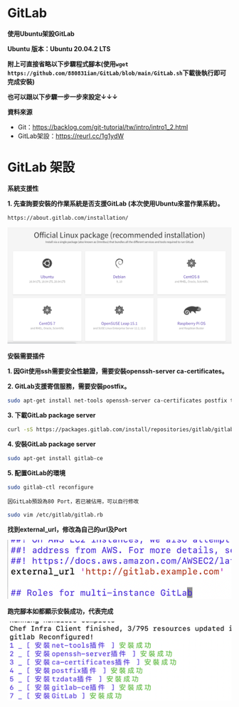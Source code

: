 # GitLab
**使用Ubuntu架設GitLab**

**Ubuntu 版本：Ubuntu 20.04.2 LTS**

**附上可直接省略以下步驟程式腳本(使用```wget https://github.com/880831ian/GitLab/blob/main/GitLab.sh```下載後執行即可完成安裝)**

**也可以跟以下步驟一步一步來設定↓↓↓**

**資料來源**
* Git：https://backlog.com/git-tutorial/tw/intro/intro1_2.html
* GitLab架設：https://reurl.cc/1g1ydW

# GitLab 架設
**系統支援性**

**1. 先查詢要安裝的作業系統是否支援GitLab (本次使用Ubuntu來當作業系統)。**
```shell
https://about.gitlab.com/installation/
```
![image](https://github.com/880831ian/GitLab/blob/main/images/1.png)

**安裝需要插件**

**1. 因Git使用ssh需要安全性驗證，需要安裝openssh-server ca-certificates。**

**2. GitLab支援寄信服務，需要安裝postfix。**

```sh
sudo apt-get install net-tools openssh-server ca-certificates postfix tzdata -y
```
**3. 下載GitLab package server**

```sh
curl -sS https://packages.gitlab.com/install/repositories/gitlab/gitlab-ce/script.deb.sh | sudo bash
```
**4. 安裝GitLab package server**

```sh
sudo apt-get install gitlab-ce
```
**5. 配置GitLab的環境**

```sh
sudo gitlab-ctl reconfigure
```

`因GitLab預設為80 Port，若已被佔用，可以自行修改`

```sh
sudo vim /etc/gitlab/gitlab.rb
```
**找到external_url，修改為自己的url及Port**

![image](https://github.com/880831ian/GitLab/blob/main/images/3.png)

**跑完腳本如都顯示安裝成功，代表完成**

![image](https://github.com/880831ian/GitLab/blob/main/images/2.png)



